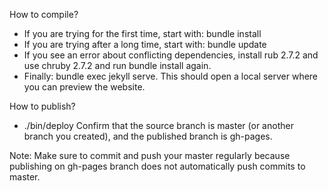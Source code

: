 How to compile?
- If you are trying for the first time, start with: bundle install
- If you are trying after a long time, start with: bundle update
- If you see an error about conflicting dependencies, install rub 2.7.2 and use chruby 2.7.2 and run bundle install again. 
- Finally: bundle exec jekyll serve. This should open a local server where you can preview the website.

How to publish?
- ./bin/deploy 
  Confirm that the source branch is master (or another branch you created), and the published branch is gh-pages. 

Note: Make sure to commit and push your master regularly because publishing on gh-pages branch does not automatically push commits to master. 
